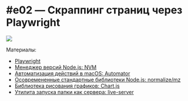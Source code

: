 # #e02 — Скраппинг страниц через Playwright

[![](https://img.youtube.com/vi/OHD77YWRCk0/maxresdefault.jpg)](https://www.youtube.com/watch?v=OHD77YWRCk0)

Материалы:
- [Playwright](https://github.com/microsoft/playwright)
- [Менеджер версий Node.js: NVM](https://github.com/nvm-sh/nvm)
- [Автоматизация действий в macOS: Automator](https://support.apple.com/ru-ru/HT2488)
- [Осовремененные стандартные библиотеки Node.js: normalize/mz](https://github.com/normalize/mz)
- [Библиотека рисования графиков: Chart.js](https://www.chartjs.org/)
- [Утилита запуска папки как сервера: live-server](https://github.com/tapio/live-server)
